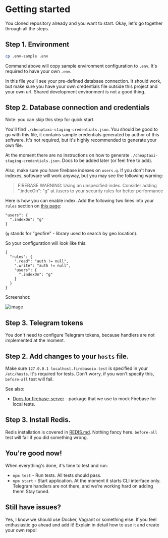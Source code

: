 # Getting started

You cloned repository already and you want to start. Okay, let's go together
through all the steps.

## Step 1. Environment

```bash
cp .env-sample .env
```

Command above will copy sample environment configuration to `.env`. It's required
to have your own `.env`.

In this file you'll see your pre-defined database connection. It should work,
but make sure you have your own credentials file outside this project and
your own url. Shared development environment is not a good thing.

## Step 2. Database connection and credentials

Note: you can skip this step for quick start.

You'll find `./cheaptaxi-staging-credentials.json`. You should be good to go with this file, it contains sample credentials generated by author of this software. It's not required, but it's highly recommended to generate your own file.

At the moment there are no instructions on how to generate `./cheaptaxi-staging-credentials.json`. Docs to be added later (or feel free to add).

Also, make sure you have firebase indexes on `users.q`. If you don't have indexes, software will work anyway, but you may see the following warning:

> FIREBASE WARNING: Using an unspecified index. Consider adding ".indexOn": "g" at /users to your security rules for better performance

Here is how you can enable index. Add the following two lines into your `rules` section on [this page](https://console.firebase.google.com/project/cheaptaxi-staging/database/rules):

```
"users": {
  ".indexOn": "g"
}
```

(`g` stands for "geofire" - library used to search by geo location).

So your configuration will look like this:

```
{
  "rules": {
    ".read": "auth != null",
    ".write": "auth != null",
    "users": {
      ".indexOn": "g"
    }
  }
}
```

Screenshot:

![image](https://cloud.githubusercontent.com/assets/1477672/18611416/2591e534-7ced-11e6-9fd4-240385778d89.png)



## Step 3. Telegram tokens

You don't need to configure Telegram tokens, because handlers are not implemented
at the moment.

## Step 2. Add changes to your `hosts` file.

Make sure `127.0.0.1 localhost.firebaseio.test` is specified in your `/etc/hosts`.
It's required for tests. Don't worry, if you won't specify this, `before-all` test
will fail.

See also:

* [Docs for firebase-server](https://github.com/urish/firebase-server/blob/master/README.md) -
package that we use to mock Firebase for local tests.

## Step 3. Install Redis.

Redis installation is covered in [REDIS.md](REDIS.md). Nothing fancy here. `before-all` test
will fail if you did something wrong.

## You're good now!

When everything's done, it's time to test and run:

* `npm test` - Run tests. All tests should pass.
* `npm start` - Start application. At the moment it starts CLI interface only. Telegram
  handlers are not there, and we're working hard on adding them! Stay tuned.

## Still have issues?

Yes, I know we should use Docker, Vagrant or something else. If you feel enthusiastic
go ahead and add it! Explain in detail how to use it and create your own repo!

